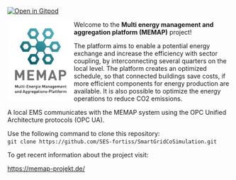 
[![Open in Gitpod](https://gitpod.io/button/open-in-gitpod.svg)](https://gitpod.io/#https://github.com/SES-fortiss/SmartGridCoSimulation/edit/feat-gitpodExample)

<img align="left" src="https://github.com/SES-fortiss/SmartGridCoSimulation/blob/development/MEMAP-Logo.png" alt="MEMAP" width="150"/>

Welcome to the **Multi energy management and aggregation platform (MEMAP)** project!

The platform aims to enable a potential energy exchange and increase the efficiency with sector coupling, by interconnecting several quarters on the local level. The platform creates an optimized schedule, so that connected buildings save costs, if more efficient components for energy production are available. It is also possible to optimize the energy operations to reduce CO2 emissions.

A local EMS communicates with the MEMAP system using the OPC Unified Architecture protocols (OPC UA).

Use the following command to clone this repository:  
``
git clone https://github.com/SES-fortiss/SmartGridCoSimulation.git
``

To get recent information about the project visit:

https://memap-projekt.de/

